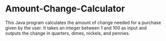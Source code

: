 # Amount-Change-Calculator
This Java program calculates the amount of change needed for a purchase given by the user. It takes an integer between 1 and 100 as input and outputs the change in quarters, dimes, nickels, and pennies.
